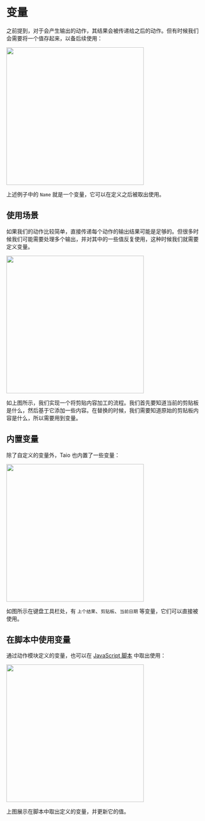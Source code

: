 # 变量

之前提到，对于会产生输出的动作，其结果会被传递给之后的动作。但有时候我们会需要将一个值存起来，以备后续使用：

<img src="../cn/actions/assets/IMG_4.png" width="360" />

上述例子中的 `Name` 就是一个变量，它可以在定义之后被取出使用。

## 使用场景

如果我们的动作比较简单，直接传递每个动作的输出结果可能是足够的。但很多时候我们可能需要处理多个输出，并对其中的一些值反复使用，这种时候我们就需要定义变量。

<img src="../cn/actions/assets/IMG_6.png" width="360" />

如上图所示，我们实现一个将剪贴内容加工的流程。我们首先要知道当前的剪贴板是什么，然后基于它添加一些内容。在替换的时候，我们需要知道原始的剪贴板内容是什么，所以需要用到变量。

## 内置变量

除了自定义的变量外，Taio 也内置了一些变量：

<img src="../cn/actions/assets/IMG_5.png" width="360" />

如图所示在键盘工具栏处，有 `上个结果`、`剪贴板`、`当前日期` 等变量，它们可以直接被使用。

## 在脚本中使用变量

通过动作模块定义的变量，也可以在 [JavaScript 脚本](cn/actions/scripting.md) 中取出使用：

<img src="../cn/actions/assets/IMG_7.png" width="360" />

上图展示在脚本中取出定义的变量，并更新它的值。